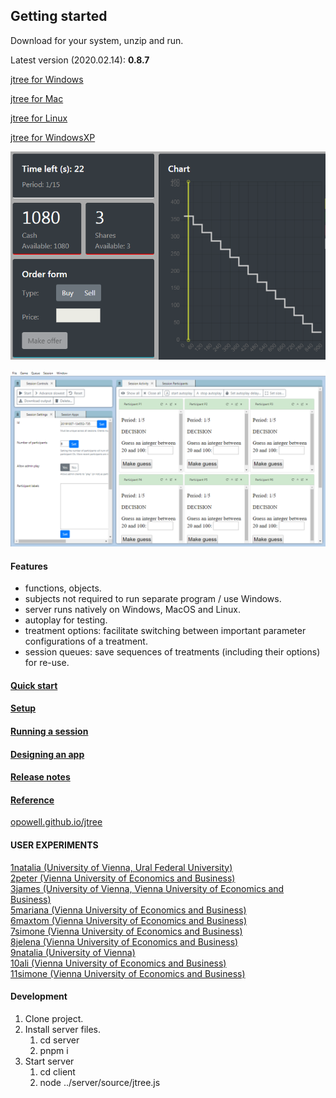 ## Getting started
Download for your system, unzip and run.

Latest version (2020.02.14): **0.8.7**

<a href='https://github.com/opowell/jtree/releases/latest/download/jtree-0.8.7-win.zip'>jtree for Windows</a>

<a href='https://github.com/opowell/jtree/releases/latest/download/jtree-0.8.7-macos.zip'>jtree for Mac</a>

<a href='https://github.com/opowell/jtree/releases/latest/download/jtree-0.8.7-linux.zip'>jtree for Linux</a>

<a href='https://github.com/opowell/jtree/releases/latest/download/jtree-0.8.7-winxp.zip'>jtree for WindowsXP</a>

![](double-auction.png)

![](adminUI.png)

#### Features
- functions, objects.
- subjects not required to run separate program / use Windows.
- server runs natively on Windows, MacOS and Linux.
- autoplay for testing.
- treatment options: facilitate switching between important parameter configurations of a treatment.
- session queues: save sequences of treatments (including their options) for re-use.

#### <a href='https://opowell.github.io/jtree/reference/tutorial-1-quick-start.html'>Quick start</a>

#### <a href='https://opowell.github.io/jtree/reference/tutorial-2-setup.html'>Setup</a>

#### <a href='https://opowell.github.io/jtree/reference/tutorial-3-running-a-session.html'>Running a session</a>

#### <a href='https://opowell.github.io/jtree/reference/tutorial-4-designing-an-app.html'>Designing an app</a>

#### <a href='https://opowell.github.io/jtree/reference/tutorial-7-release-notes.html'>Release notes</a>

#### <a href='https://opowell.github.io/jtree/reference/index.html'>Reference</a>

<a href='https://opowell.github.io/jtree'>opowell.github.io/jtree</a>

#### USER EXPERIMENTS
<a href='https://www.github.com/opowell/1natalia'>1natalia (University of Vienna, Ural Federal University)</a><br>
<a href='https://www.github.com/opowell/2peter'>2peter (Vienna University of Economics and Business)</a><br>
<a href='https://www.github.com/opowell/3james'>3james (University of Vienna, Vienna University of Economics and Business)</a><br>
<a href='https://www.github.com/opowell/5mariana'>5mariana (Vienna University of Economics and Business)</a><br>
<a href='https://www.github.com/opowell/6maxtom'>6maxtom (Vienna University of Economics and Business)</a><br>
<a href='https://www.github.com/opowell/7simone'>7simone (Vienna University of Economics and Business)</a><br>
<a href='https://www.github.com/opowell/8jelena'>8jelena (Vienna University of Economics and Business)</a><br>
<a href='https://www.github.com/opowell/9natalia'>9natalia (University of Vienna)</a><br>
<a href='https://www.github.com/opowell/10ali'>10ali (Vienna University of Economics and Business)</a><br>
<a href='https://www.github.com/opowell/11simone'>11simone (Vienna University of Economics and Business)</a><br>

#### Development
1. Clone project.
2. Install server files.
   1. cd server
   2. pnpm i
3. Start server
   1. cd client
   2. node ../server/source/jtree.js

